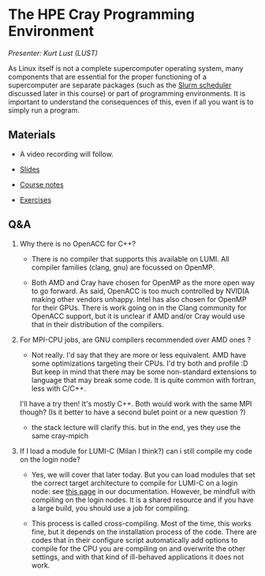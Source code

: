 # The HPE Cray Programming Environment

*Presenter: Kurt Lust (LUST)*

As Linux itself is not a complete supercomputer operating system, many components
that are essential for the proper functioning of a supercomputer are separate packages
(such as the [Slurm scheduler](M201-Slurm.md) discussed later in this course) or part 
of programming environments. 
It is important to understand the consequences of this, even if all you want is to simply
run a program.


## Materials

<!--
Materials will be made available after the lecture
-->
<!--
<video src="https://462000265.lumidata.eu/2p3day-20250303/recordings/102-CPE.mp4" controls="controls"></video>
-->

-   A video recording will follow.

-   [Slides](https://462000265.lumidata.eu/2p3day-20250303/files/LUMI-2p3day-20250303-102-CPE.pdf)

-   [Course notes](102-CPE.md)

-   [Exercises](E102-CPE.md)


## Q&A

1.  Why there is no OpenACC for C++?

    *   There is no compiler that supports this available on LUMI. All compiler families (clang, gnu) are focussed on OpenMP.

    *   Both AMD and Cray have chosen for OpenMP as the more open way to go forward. As said, OpenACC is too much controlled by NVIDIA making other vendors unhappy. Intel has also chosen for OpenMP for their GPUs.  There is work going on in the Clang community for OpenACC support, but it is unclear if AMD and/or Cray would use that in their distribution of the compilers.

2.  For MPI-CPU jobs, are GNU compilers recommended over AMD ones ?

    *   Not really. I'd say that they are more or less equivalent. AMD have some optimizations targeting their CPUs. I'd try both and profile :D But keep in mind that there may be some non-standard extensions to language that may break some code. It is quite common with fortran, less with C/C++.

    I'll have a try then! It's mostly C++. Both would work with the same MPI though? (Is it better to have a second bulet point or a new question ?)

    *   the stack lecture will clarify this. but in the end, yes they use the same cray-mpich

3.  If I load a module for LUMI-C (Milan I think?) can i still compile my code on the login node?

    -   Yes, we will cover that later today. But you can load modules that set the correct target architecture to compile for LUMI-C on a login node: see [this page](https://docs.lumi-supercomputer.eu/development/compiling/prgenv/#choosing-the-target-architecture_) in our documentation. However, be mindfull with compiling on the login nodes. It is a shared resource and if you have a large build, you should use a job for compiling.

    -   This process is called cross-compiling. Most of the time, this works fine, but it depends on the installation process of the code. There are codes that in their configure script automatically add options to compile for the CPU you are compiling on and overwrite the other settings, and with that kind of ill-behaved applications it does not work.
